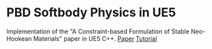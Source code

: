 # PBD Softbody Physics in UE5

Implementation of the "A Constraint-based Formulation of Stable Neo-Hookean Materials" paper in UE5 C++.
[Paper](https://matthias-research.github.io/pages/publications/neohookean.pdf)
[Tutorial](https://matthias-research.github.io/pages/tenMinutePhysics/index.html)